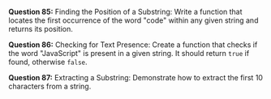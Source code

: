 **Question 85:** Finding the Position of a Substring: Write a function that locates the first occurrence of the word "code" within any given string and returns its position.

**Question 86:** Checking for Text Presence: Create a function that checks if the word "JavaScript" is present in a given string. It should return `true` if found, otherwise `false`.

**Question 87:** Extracting a Substring: Demonstrate how to extract the first 10 characters from a string.